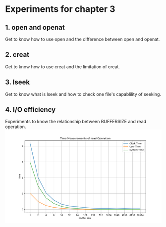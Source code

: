 # Experiments for chapter 3

## 1. open and openat
Get to know how to use open and the difference between open and openat.
## 2. creat
Get to know how to use creat and the limitation of creat.
## 3. lseek
Get to know what is lseek and how to check one file's capablility of seeking.
## 4. I/O efficiency
Experiments to know the relationship between BUFFERSIZE and read operation.
![io_efficiency](4.io_efficiency/figures/buffer_size%20measurement.png)
